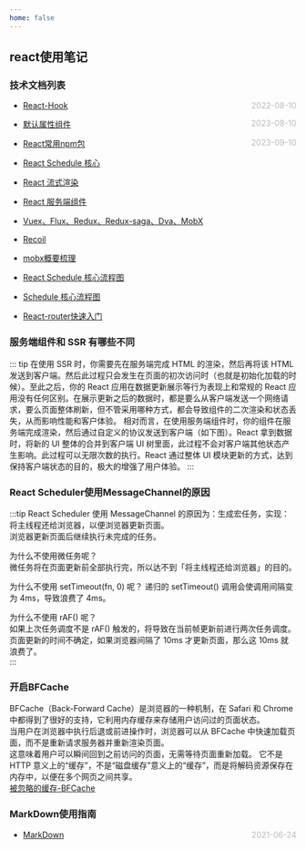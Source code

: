 ```yaml
---
home: false
---
```

## react使用笔记
### 技术文档列表
* [React-Hook](./hooks)  <span style="color:#bbb; float:right">2022-08-10</span>
* [默认属性组件](./defaultPropHOC)  <span style="color:#bbb; float:right">2023-08-10</span>
* [React常用npm包](./npmPackage)  <span style="color:#bbb; float:right">2023-09-10</span>
* [React Schedule 核心](https://juejin.cn/post/7208222652619800613#heading-5)
* [React 流式渲染](https://zhuanlan.zhihu.com/p/639505410?utm_id=0)
* [React 服务端组件](https://sorrycc.com/why-react-server-components/)
* [Vuex、Flux、Redux、Redux-saga、Dva、MobX](https://zhuanlan.zhihu.com/p/53599723)
* [Recoil](https://juejin.cn/post/7259168207055175739)
* [mobx概要梳理](https://article.juejin.cn/post/6914179461957025800)
* [React Schedule 核心流程图](https://p6-juejin.byteimg.com/tos-cn-i-k3u1fbpfcp/493c087e2fd64e1a8c552f16927192f6~tplv-k3u1fbpfcp-watermark.image?)

* [Schedule 核心流程图](https://zhuanlan.zhihu.com/p/450267610?utm_id=0)
* [React-router快速入门](https://segmentfault.com/a/1190000014294604)

### 服务端组件和 SSR 有哪些不同
::: tip
在使用 SSR 时，你需要先在服务端完成 HTML 的渲染，然后再将该 HTML 发送到客户端。然后此过程只会发生在页面的初次访问时（也就是初始化加载的时候）。至此之后，你的 React 应用在数据更新展示等行为表现上和常规的 React 应用没有任何区别。在展示更新之后的数据时，都是要么从客户端发送一个网络请求，要么页面整体刷新，但不管采用哪种方式，都会导致组件的二次渲染和状态丢失，从而影响性能和客户体验。
相对而言，在使用服务端组件时，你的组件在服务端完成渲染，然后通过自定义的协议发送到客户端（如下图）。React 拿到数据时，将新的 UI 整体的合并到客户端 UI 树里面，此过程不会对客户端其他状态产生影响。此过程可以无限次数的执行。React 通过整体 UI 模块更新的方式，达到保持客户端状态的目的，极大的增强了用户体验。
:::

### React Scheduler使用MessageChannel的原因
:::tip
React Scheduler 使用 MessageChannel 的原因为：生成宏任务，实现：    
将主线程还给浏览器，以便浏览器更新页面。  
浏览器更新页面后继续执行未完成的任务。   

为什么不使用微任务呢？  
微任务将在页面更新前全部执行完，所以达不到「将主线程还给浏览器」的目的。

为什么不使用 setTimeout(fn, 0) 呢？
递归的 setTimeout() 调用会使调用间隔变为 4ms，导致浪费了 4ms。  

为什么不使用 rAF() 呢？  
如果上次任务调度不是 rAF() 触发的，将导致在当前帧更新前进行两次任务调度。  
页面更新的时间不确定，如果浏览器间隔了 10ms 才更新页面，那么这 10ms 就浪费了。  
:::

### 开启BFCache

BFCache（Back-Forward Cache）是浏览器的一种机制，在 Safari 和 Chrome 中都得到了很好的支持，它利用内存缓存来存储用户访问过的页面状态。  
当用户在浏览器中执行后退或前进操作时，浏览器可以从 BFCache 中快速加载页面，而不是重新请求服务器并重新渲染页面。  
这意味着用户可以瞬间回到之前访问的页面，无需等待页面重新加载。
它不是 HTTP 意义上的“缓存”，不是“磁盘缓存”意义上的“缓存”，而是将解码资源保存在内存中，以便在多个网页之间共享。  
[被忽略的缓存-BFCache](https://cloud.tencent.com/developer/article/2350456?areaId=106001)

### MarkDown使用指南
*  [MarkDown](../blog-daily/use-markdown)  <span style="color:#bbb; float:right">2021-06-24</span>
